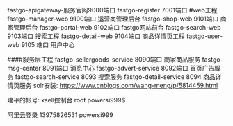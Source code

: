fastgo-apigateway-服务官网9000端口
fastgo-register 7001端口
#web工程
fastgo-manager-web 9100端口 运营商管理后台
fastgo-shop-web   9101端口  商家管理后台
fastgo-portal-web 9102端口  fastgo网站前台
fastgo-search-web 9103端口  搜索工程 
fastgo-detail-web 9104端口  商品详情页工程
fastgo-user-web  9105 端口  用户中心

####服务层工程
fastgo-sellergoods-service 8090端口  商家商品服务
fastgo-msg-center 8091端口 消息中心
fastgo-advert-service 8092端口 首页广告服务
fastgo-search-service 8093 搜索服务
fastgo-detail-service 8094 商品详情页服务
solr安装: https://www.cnblogs.com/wang-meng/p/5814459.html

建平的帐号:
xsell控制台
root powersi999$

阿里云登录
13975826531  powersi999 














































